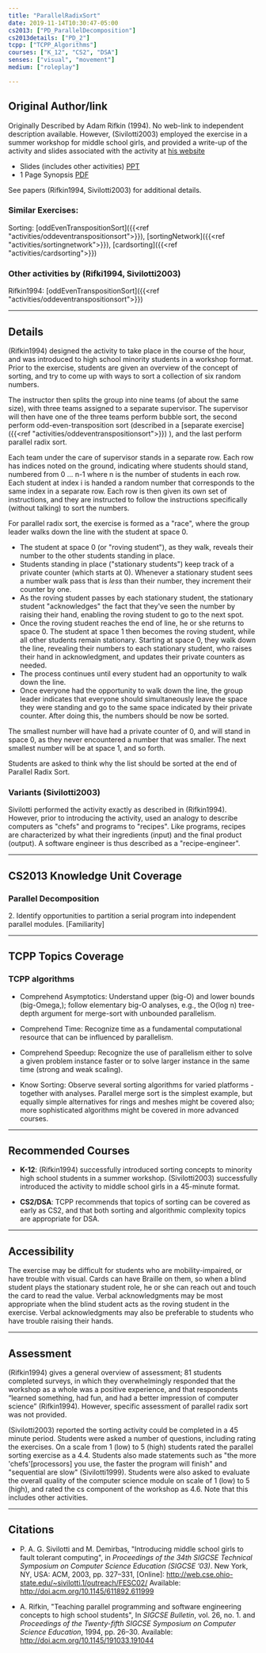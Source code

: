 ```yaml
---
title: "ParallelRadixSort"
date: 2019-11-14T10:30:47-05:00
cs2013: ["PD_ParallelDecomposition"]
cs2013details: ["PD_2"]
tcpp: ["TCPP_Algorithms"]
courses: ["K_12", "CS2", "DSA"]
senses: ["visual", "movement"]
medium: ["roleplay"]

---
```


## Original Author/link

Originally Described by Adam Rifkin (1994). No web-link to independent 
description available. However, (Sivilotti2003) employed the exercise in a 
summer workshop for middle school girls, and provided a write-up of the 
activity and slides associated with the activity at 
[his website](http://web.cse.ohio-state.edu/~sivilotti.1/outreach/FESC02/)

* Slides (includes other activities) [PPT](http://web.cse.ohio-state.edu/~sivilotti.1/outreach/FESC02/fesc.ppt)
* 1 Page Synopsis [PDF](http://web.cse.ohio-state.edu/~sivilotti.1/outreach/FESC02/parallel.pdf)


See papers (Rifkin1994, Sivilotti2003) for additional details. 

### Similar Exercises: 

Sorting: [oddEvenTranspositionSort]({{<ref "activities/oddeventranspositionsort">}}), [sortingNetwork]({{<ref "activities/sortingnetwork">}}), [cardsorting]({{<ref "activities/cardsorting">}})

### Other activities by (Rifki1994, Sivilotti2003)
Rifkin1994: [oddEvenTranspositionSort]({{<ref "activities/oddeventranspositionsort">}})



---

## Details

(Rifkin1994) designed the activity to take place in the course of the hour, 
and was introduced to high school minority students in a workshop format.
Prior to the exercise, students are given an overview of the concept of 
sorting, and try to come up with ways to sort a collection of six random 
numbers.

The instructor then splits the group into nine teams (of about the same size), 
with three teams assigned to a separate supervisor. The supervisor will then 
have one of the three teams perform bubble sort, the second perform 
odd-even-transposition sort (described in a [separate exercise]({{<ref "activities/oddeventranspositionsort">}}) ), and the last 
perform parallel radix sort.

Each team under the care of supervisor stands in a separate row. 
Each row has indices noted on the ground, indicating where students should 
stand, numbered from 0 … n-1 where n is the number of students in each row. 
Each student at index i is handed a random number that corresponds to the 
same index in a separate row. Each row is then given its own set of 
instructions, and they are instructed to follow the instructions specifically 
(without talking) to sort the numbers.

For parallel radix sort, the exercise is formed as a "race", where the group 
leader walks down the line with the student at space 0. 

* The student at space 0 (or "roving student"), as they walk, reveals their 
  number to the other students standing in place. 
* Students standing in place ("stationary students") keep track of a private 
  counter (which starts at 0). Whenever a stationary student sees a number 
  walk  pass that is _less_ than their number, they increment their counter by 
  one. 
* As  the roving student passes by each stationary student, the stationary 
  student "acknowledges" the fact that they've seen the number by raising 
  their hand, enabling the roving student to go to the next spot. 
* Once the roving student reaches the end of line, he or she returns to space 0. 
  The student at space 1 then becomes the roving student, while all other 
  students remain stationary. Starting at space 0, they walk down the line, 
  revealing their numbers to each stationary student, who raises their hand 
  in acknowledgment, and updates their private counters as needed. 
* The process continues until every student had an opportunity to walk down 
  the line. 
* Once everyone had the opportunity to walk down the line, the group leader 
  indicates that everyone should simultaneously leave the space they were 
  standing and go to the same space indicated by their private counter. After 
  doing this, the numbers should be now be sorted. 

The smallest number will have had a private counter of 0, and will stand 
in space 0, as they never encountered a number that was smaller. The next 
smallest number will be at space 1, and so forth. 

Students are asked to think why the list should be sorted at the end of 
Parallel Radix Sort. 

### Variants (Sivilotti2003)
Sivilotti performed the activity exactly as described in (Rifkin1994). However,
prior to introducing the activity, used an analogy to describe computers as
"chefs" and programs to "recipes". Like programs, recipes are characterized
by what their ingredients (input) and the final product (output). A software
engineer is thus described as a "recipe-engineer".

---
## CS2013 Knowledge Unit Coverage

### Parallel Decomposition
2\. Identify opportunities to partition a serial program into independent parallel modules. [Familiarity]


---

## TCPP Topics Coverage

### TCPP algorithms

* Comprehend Asymptotics: Understand upper (big-O) and lower bounds 
  (big-Omega,); follow elementary big-O analyses, e.g., the O(log n) 
  tree-depth argument for merge-sort with unbounded parallelism.

* Comprehend Time: Recognize time as a fundamental computational resource that 
  can be influenced by parallelism.

* Comprehend Speedup: Recognize the use of parallelism either to solve a given 
  problem instance faster or to solve larger instance in the same time 
  (strong and weak scaling).

* Know Sorting: Observe several sorting algorithms for varied platforms - 
  together with analyses. Parallel merge sort is the simplest example, 
  but equally simple alternatives for rings and meshes might be covered also; 
  more sophisticated algorithms might be covered in more advanced courses.

---

## Recommended Courses

* **K-12**: (Rifkin1994) successfully introduced sorting concepts to minority 
  high school students in a summer workshop. (Sivilotti2003) successfully 
  introduced the activity to middle school girls in a 45-minute format.

* **CS2/DSA**: TCPP recommends that topics of sorting can be covered as early 
  as CS2, and that both sorting and algorithmic complexity topics are 
  appropriate for DSA.

---

## Accessibility

The exercise may be difficult for students who are mobility-impaired, or have 
trouble with visual. Cards can have Braille on them, so when a blind student 
plays the stationary student role, he or she can reach out and touch the card 
to read the value. Verbal acknowledgments may be most appropriate when the 
blind student acts as the roving student in the exercise. Verbal 
acknowledgments may also be preferable to students who have trouble raising 
their hands.
 
---


## Assessment 

(Rifkin1994) gives a general overview of assessment; 81 students completed 
surveys, in which they overwhelmingly responded that the workshop as a whole 
was a positive experience, and that respondents “learned something, had fun, 
and had a better impression of computer science” (Rifkin1994). However, 
specific assessment of parallel radix sort was not provided.

(Sivilotti2003) reported the sorting activity could be completed in a 45 minute
period. Students were asked a number of questions, including rating the
exercises. On a scale from 1 (low) to 5 (high) students rated the parallel
sorting exercise as a 4.4. Students also made statements such as "the more
'chefs'[processors] you use, the faster the program will finish" and "sequential
are slow" (Sivilotti1999). Students were also asked to evaluate the overall
quality of the computer science module on scale of 1 (low) to 5 (high), and
rated the cs component of the workshop as 4.6. Note that this includes other
activities.

---

## Citations

* P. A. G. Sivilotti and M. Demirbas, "Introducing middle school girls to
  fault tolerant computing", in *Proceedings of the 34th SIGCSE Technical
  Symposium on Computer Science Education (SIGCSE ’03)*. New York, NY, USA:
  ACM, 2003, pp. 327–331, [Online]: http://web.cse.ohio-state.edu/~sivilotti.1/outreach/FESC02/
  Available: http://doi.acm.org/10.1145/611892.611999

* A. Rifkin, "Teaching parallel programming and software engineering concepts 
 to high school students", In *SIGCSE Bulletin*, vol. 26, no. 1. and 
 *Proceedings of the Twenty-fifth SIGCSE Symposium on Computer Science 
 Education*, 1994, pp. 26–30. Available: http://doi.acm.org/10.1145/191033.191044
